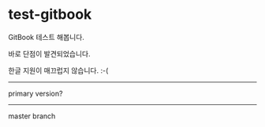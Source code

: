 # test-gitbook

GitBook 테스트 해봅니다.

바로 단점이 발견되었습니다.   

한글 지원이 매끄럽지 않습니다. :-\(

---

primary version?

---

master branch
